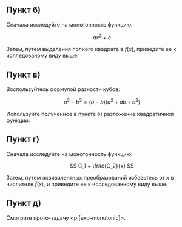 ## Пункт б)

Сначала исследуйте на монотонность функцию:

$$ ax^2 + c $$

Затем, путем выделения полного квадрата в $f(x)$, приведите ее к ислледованому виду выше.

## Пункт в)

Воспользуйтесь формулой разности кубов:

$$ a^3 - b^3 = (a-b)(a^2 + ab + b^2) $$

Используйте полученное в пункте б) разложение квадратичной функции.

## Пункт г)

Сначала исследуйте на монотонность функцию:

$$ C_1 + \frac{C_2}{x} $$

Затем, путем эквивалентных преобразований избавьтесь от $x$ в числителе $f(x)$, и приведите ее к исследованному виду выше.

## Пункт д)

Смотрите прото-задачу <p:[exp-monotonic]>.